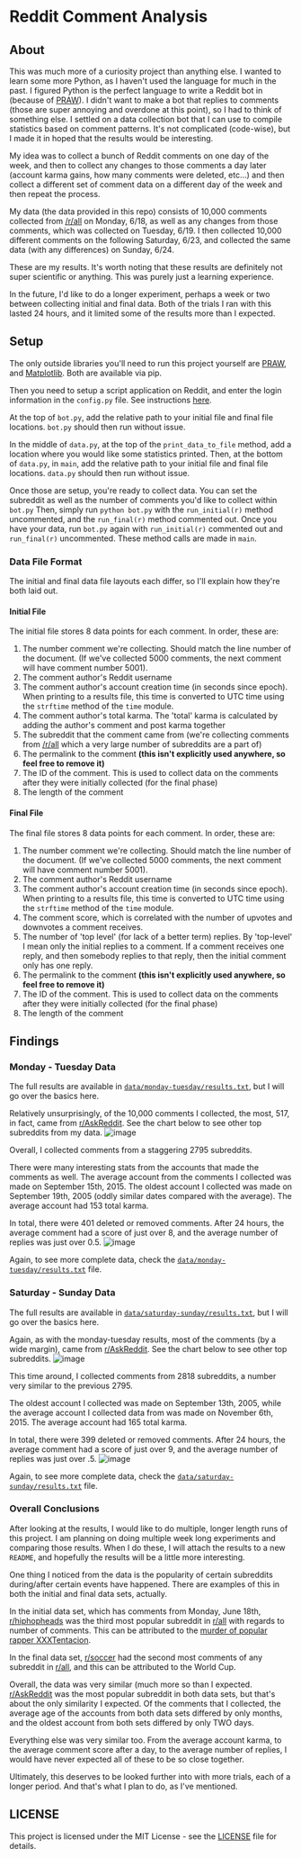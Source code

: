 # Reddit Comment Analysis

## About
This was much more of a curiosity project than anything else. I wanted to learn some more Python, as I haven't used the language for much in the past. I figured Python is the perfect language to write a Reddit bot in (because of [PRAW](https://praw.readthedocs.io/en/latest/)). I didn't want to make a bot that replies to comments (those are super annoying and overdone at this point), so I had to think of something else. I settled on a data collection bot that I can use to compile statistics based on comment patterns. It's not complicated (code-wise), but I made it in hoped that the results would be interesting.

My idea was to collect a bunch of Reddit comments on one day of the week, and then to collect any changes to those comments a day later (account karma gains, how many comments were deleted, etc...) and then collect a different set of comment data on a different day of the week and then repeat the process.

My data (the data provided in this repo) consists of 10,000 comments collected from [/r/all](https://www.reddit.com/r/all/) on Monday, 6/18, as well as any changes from those comments, which was collected on Tuesday, 6/19. I then collected 10,000 different comments on the following Saturday, 6/23, and collected the same data (with any differences) on Sunday, 6/24.

These are my results. It's worth noting that these results are definitely not super scientific or anything. This was purely just a learning experience.

In the future, I'd like to do a longer experiment, perhaps a week or two between collecting initial and final data. Both of the trials I ran with this lasted 24 hours, and it limited some of the results more than I expected.

## Setup
The only outside libraries you'll need to run this project yourself are [PRAW](https://praw.readthedocs.io/en/latest/), and [Matplotlib](https://matplotlib.org/). Both are available via pip.

Then you need to setup a script application on Reddit, and enter the login information in the `config.py` file. See instructions [here](https://praw.readthedocs.io/en/latest/getting_started/authentication.html). 

At the top of `bot.py`, add the relative path to your initial file and final file locations. `bot.py` should then run without issue.

In the middle of `data.py`, at the top of the `print_data_to_file` method, add a location where you would like some statistics printed. Then, at the bottom of `data.py`, in `main`, add the relative path to your initial file and final file locations. `data.py` should then run without issue.

Once those are setup, you're ready to collect data. You can set the subreddit as well as the number of comments you'd like to collect within `bot.py` Then, simply run `python bot.py` with the `run_initial(r)` method uncommented, and the `run_final(r)` method commented out. Once you have your data, run `bot.py` again with `run_initial(r)` commented out and `run_final(r)` uncommented. These method calls are made in `main`.

### Data File Format
The initial and final data file layouts each differ, so I'll explain how they're both laid out.
#### Initial File
The initial file stores 8 data points for each comment. In order, these are:

1. The number comment we're collecting. Should match the line number of the document. (If we've collected 5000 comments, the next comment will have comment number 5001).
2. The comment author's Reddit username
3. The comment author's account creation time (in seconds since epoch). When printing to a results file, this time is converted to UTC time using the `strftime` method of the `time` module.
4. The comment author's total karma. The 'total' karma is calculated by adding the author's comment and post karma together
5. The subreddit that the comment came from (we're collecting comments from [/r/all](https://www.reddit.com/r/all/) which a very large number of subreddits are a part of)
6. The permalink to the comment **(this isn't explicitly used anywhere, so feel free to remove it)**
7. The ID of the comment. This is used to collect data on the comments after they were initially collected (for the final phase)
8. The length of the comment

#### Final File
The final file stores 8 data points for each comment. In order, these are:

1. The number comment we're collecting. Should match the line number of the document. (If we've collected 5000 comments, the next comment will have comment number 5001).
2. The comment author's Reddit username
3. The comment author's account creation time (in seconds since epoch). When printing to a results file, this time is converted to UTC time using the `strftime` method of the `time` module.
4. The comment score, which is correlated with the number of upvotes and downvotes a comment receives.
5. The number of 'top level' (for lack of a better term) replies. By 'top-level' I mean only the initial replies to a comment. If a comment receives one reply, and then somebody replies to that reply, then the initial comment only has one reply.
6. The permalink to the comment **(this isn't explicitly used anywhere, so feel free to remove it)**
7. The ID of the comment. This is used to collect data on the comments after they were initially collected (for the final phase)
8. The length of the comment

## Findings

### Monday - Tuesday Data
The full results are available in [`data/monday-tuesday/results.txt`](data/monday-tuesday/results.txt), but I will go over the basics here.

Relatively unsurprisingly, of the 10,000 comments I collected, the most, 517, in fact, came from [r/AskReddit](https://www.reddit.com/r/AskReddit/). See the chart below to see other top subreddits from my data.
![image](https://i.imgur.com/7SkM2Ep.png)

Overall, I collected comments from a staggering 2795 subreddits.

There were many interesting stats from the accounts that made the comments as well. The average account from the comments I collected was made on September 15th, 2015. The oldest account I collected was made on September 19th, 2005 (oddly similar dates compared with the average). The average account had 153 total karma.

In total, there were 401 deleted or removed comments. After 24 hours, the average comment had a score of just over 8, and the average number of replies was just over 0.5.
![image](https://i.imgur.com/p5cRaiA.png)

Again, to see more complete data, check the [`data/monday-tuesday/results.txt`](data/monday-tuesday/results.txt) file.

### Saturday - Sunday Data
The full results are available in [`data/saturday-sunday/results.txt`](data/saturday-sunday/results.txt), but I will go over the basics here.

Again, as with the monday-tuesday results, most of the comments (by a wide margin), came from [r/AskReddit](https://www.reddit.com/r/AskReddit/). See the chart below to see other top subreddits.
![image](https://i.imgur.com/Dh2nMOQ.png)

This time around, I collected comments from 2818 subreddits, a number very similar to the previous 2795.

The oldest account I collected was made on September 13th, 2005, while the average account I collected data from was made on November 6th, 2015. The average account had 165 total karma.

In total, there were 399 deleted or removed comments. After 24 hours, the average comment had a score of just over 9, and the average number of replies was just over .5.
![image](https://i.imgur.com/emmRoOH.png)

Again, to see more complete data, check the [`data/saturday-sunday/results.txt`](data/saturday-sunday/results.txt) file.

### Overall Conclusions
After looking at the results, I would like to do multiple, longer length runs of this project. I am planning on doing multiple week long experiments and comparing those results. When I do these, I will attach the results to a new `README`, and hopefully the results will be a little more interesting.

One thing I noticed from the data is the popularity of certain subreddits during/after certain events have happened. There are examples of this in both the initial and final data sets, actually. 

In the initial data set, which has comments from Monday, June 18th, [r/hiphopheads](https://www.reddit.com/r/hiphopheads/) was the third most popular subreddit in [r/all](https://www.reddit.com/r/all/) with regards to number of comments. This can be attributed to the [murder of popular rapper XXXTentacion](https://en.wikipedia.org/wiki/Murder_of_XXXTentacion).

In the final data set, [r/soccer](https://www.reddit.com/r/soccer/) had the second most comments of any subreddit in [r/all](https://www.reddit.com/r/all/), and this can be attributed to the World Cup.

Overall, the data was very similar (much more so than I expected. [r/AskReddit](https://www.reddit.com/r/AskReddit/) was the most popular subreddit in both data sets, but that's about the only similarity I expected. Of the comments that I collected, the average age of the accounts from both data sets differed by only months, and the oldest account from both sets differed by only TWO days.

Everything else was very similar too. From the average account karma, to the average comment score after a day, to the average number of replies, I would have never expected all of these to be so close together.

Ultimately, this deserves to be looked further into with more trials, each of a longer period. And that's what I plan to do, as I've mentioned.

## LICENSE
This project is licensed under the MIT License - see the [LICENSE](LICENSE) file for details.
